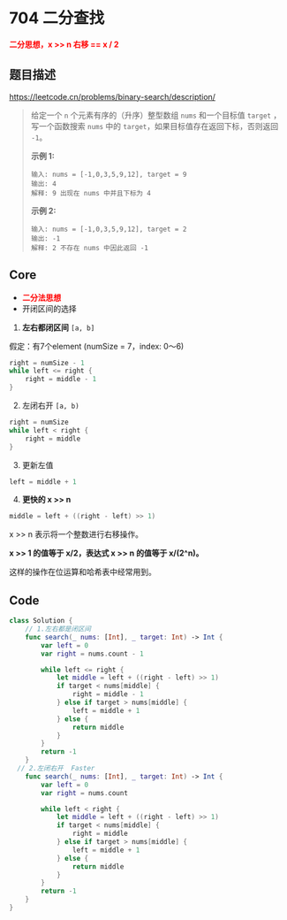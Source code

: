 # 704 二分查找

**<font color=red>二分思想，x >> n 右移 == x / 2</font>**

## 题目描述

https://leetcode.cn/problems/binary-search/description/

> 给定一个 `n` 个元素有序的（升序）整型数组 `nums` 和一个目标值 `target` ，写一个函数搜索 `nums` 中的 `target`，如果目标值存在返回下标，否则返回 `-1`。
>
> **示例 1:**
>
> ```
> 输入: nums = [-1,0,3,5,9,12], target = 9
> 输出: 4
> 解释: 9 出现在 nums 中并且下标为 4
> ```
>
> **示例 2:**
>
> ```
> 输入: nums = [-1,0,3,5,9,12], target = 2
> 输出: -1
> 解释: 2 不存在 nums 中因此返回 -1
> ```

## Core

- **<font color=red>二分法思想</font>**
- 开闭区间的选择

1. **左右都闭区间** `[a, b]`

假定：有7个element (numSize = 7，index: 0～6)

```swift
right = numSize - 1
while left <= right {
	right = middle - 1
}
```

2. 左闭右开 `[a, b)`

```swift
right = numSize
while left < right {
	right = middle
}
```

3. 更新左值

```swift
left = middle + 1
```

4. **更快的 x >> n** 

```swift
middle = left + ((right - left) >> 1)
```

 x >> n 表示将一个整数进行右移操作。

 **x >> 1 的值等于 x/2，表达式 x >> n 的值等于 x/(2^n)。**

这样的操作在位运算和哈希表中经常用到。

## Code

```swift
class Solution {
    // 1.左右都是闭区间
    func search(_ nums: [Int], _ target: Int) -> Int {
        var left = 0
        var right = nums.count - 1

        while left <= right {
            let middle = left + ((right - left) >> 1)
            if target < nums[middle] {
                right = middle - 1
            } else if target > nums[middle] {
                left = middle + 1
            } else {
                return middle
            }
        }
        return -1
    }
  // 2.左闭右开  Faster
    func search(_ nums: [Int], _ target: Int) -> Int {
        var left = 0
        var right = nums.count

        while left < right {
            let middle = left + ((right - left) >> 1)
            if target < nums[middle] {
                right = middle
            } else if target > nums[middle] {
                left = middle + 1
            } else {
                return middle
            }
        }
        return -1
    }
}
```













